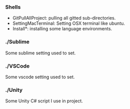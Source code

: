 ### Shells
- GitPullAllProject: pulling all gitted sub-directories.
- SettingMacTerminal: Setting OSX terminal like ubuntu.
- Install*: installing some language environments.

### ./Sublime
Some sublime setting used to set.

### ./VSCode
Some vscode setting used to set.

### ./Unity
Some Unity C# script I use in project.

